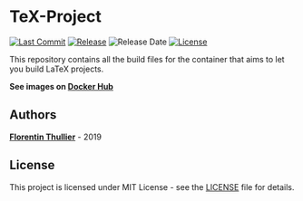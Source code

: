 # TeX-Project

[![Last Commit](https://img.shields.io/github/last-commit/FlorentinTh/TeX-Project?style=flat-square)](https://github.com/FlorentinTh/TeX-Project/commits/master) [![Release](https://img.shields.io/github/release/FlorentinTh/TeX-Project?style=flat-square)](https://github.com/FlorentinTh/TeX-Project/releases) ![Release Date](https://img.shields.io/github/release-date/FlorentinTh/TeX-Project?style=flat-square) [![License](https://img.shields.io/github/license/FlorentinTh/TeX-Project?style=flat-square)](https://github.com/FlorentinTh/TeX-Project/blob/master/LICENSE)

This repository contains all the build files for the container that aims to let you build LaTeX projects.

**See images on [Docker Hub](https://hub.docker.com/r/florentinth/tex-project)**

## Authors

[**Florentin Thullier**](https://github.com/FlorentinTh) - 2019

## License

This project is licensed under MIT License - see the [LICENSE](LICENSE) file for details.
